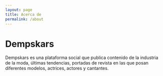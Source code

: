 ```yaml
---
layout: page
title: Acerca de
permalink: /about
---
```


# Dempskars
Dempskars es una plataforma social que publica contenido de la industria de la moda, últimas tendencias, portadas de revista en las que posan diferentes modelos, actrices, actores y cantantes. 
